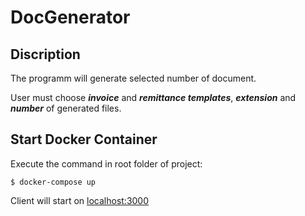 # __DocGenerator__

## __Discription__
The programm will generate selected number of document.

User must choose ___invoice___ and ___remittance templates___, ___extension___ and ___number___ of generated files.

## __Start Docker Container__

Execute the command in root folder of project:

``` 
$ docker-compose up
```

Client will start on [localhost:3000](http://localhost:3000/) 